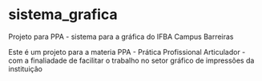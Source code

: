 # sistema_grafica
Projeto para PPA - sistema para a gráfica do IFBA Campus Barreiras

Este é um projeto para a materia PPA - Prática Profissional Articulador - com a finaliadade de facilitar o trabalho no setor gráfico de impressões da instituição
